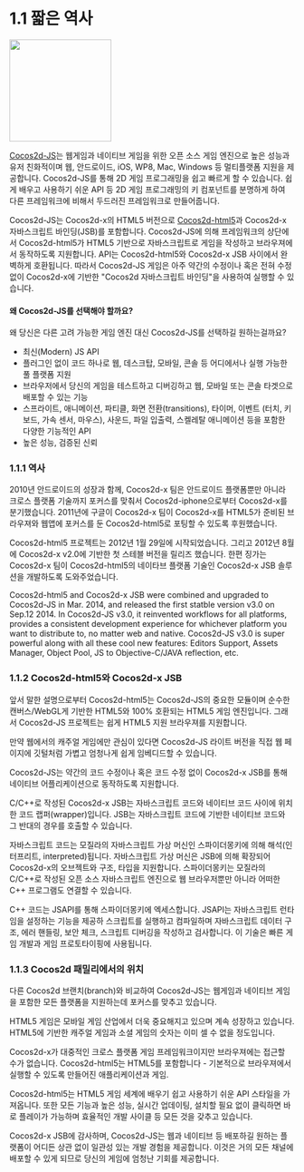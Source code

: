 # 1.1 짧은 역사

<img src="http://www.cocos2d-x.org/attachments/download/1508" height=180> 

[Cocos2d-JS](https://github.com/cocos2d/cocos2d-js)는 웹게임과 네이티브 게임을 위한 오픈 소스 게임 엔진으로 높은 성능과 유저 친화적이며 웹, 안드로이드, iOS, WP8, Mac, Windows 등 멀티플랫폼 지원을 제공합니다. Cocos2d-JS를 통해 2D 게임 프로그래밍을 쉽고 빠르게 할 수 있습니다. 쉽게 배우고 사용하기 쉬운 API 등 2D 게임 프로그래밍의 키 컴포넌트를 분명하게 하여 다른 프레임워크에 비해서 두드러진 프레임워크로 만들어줍니다.

Cocos2d-JS는 Cocos2d-x의 HTML5 버전으로 [Cocos2d-html5](https://github.com/cocos2d/cocos2d-html5)과 Cocos2d-x 자바스크립트 바인딩(JSB)를 포함합니다. Cocos2d-JS에 의해 프레임워크의 상단에서 Cocos2d-html5가 HTML5 기반으로 자바스크립트로 게임을 작성하고 브라우져에서 동작하도록 지원합니다. API는 Cocos2d-html5와 Cocos2d-x JSB 사이에서 완벽하게 호환됩니다. 따라서 Cocos2d-JS 게임은 아주 약간의 수정이나 혹은 전혀 수정 없이 Cocos2d-x에 기반한 "Cocos2d 자바스크립트 바인딩"을 사용하여 실행할 수 있습니다.

#### 왜 Cocos2d-JS를 선택해야 할까요?
왜 당신은 다른 고려 가능한 게임 엔진 대신 Cocos2d-JS를 선택하길 원하는걸까요?

* 최신(Modern) JS API 
* 플러그인 없이 코드 하나로 웹, 데스크탑, 모바일, 콘솔 등 어디에서나 실행 가능한 풀 플랫폼 지원
* 브라우저에서 당신의 게임을 테스트하고 디버깅하고 웹, 모바일 또는 콘솔 타겟으로 배포할 수 있는 기능
* 스프라이트, 애니메이션, 파티클, 화면 전환(transitions), 타이머, 이벤트 (터치, 키보드, 가속 센서, 마우스), 사운드, 파일 입출력, 스켈레탈 애니메이션 등을 포함한 다양한 기능적인 API
* 높은 성능, 검증된 신뢰
     
### 1.1.1 역사

2010년 안드로이드의 성장과 함께, Cocos2d-x 팀은 안드로이드 플랫폼뿐만 아니라 크로스 플랫폼 기술까지 포커스를 맞춰서 Cocos2d-iphone으로부터 Cocos2d-x를 분기했습니다. 2011년에 구글이 Cocos2d-x 팀이 Cocos2d-x를 HTML5가 준비된 브라우져와 웹앱에 포커스를 둔 Cocos2d-html5로 포팅할 수 있도록 후원했습니다.

Cocos2d-html5 프로젝트는 2012년 1월 29일에 시작되었습니다. 그리고 2012년 8월에 Cocos2d-x v2.0에 기반한 첫 스테블 버전을 릴리즈 했습니다. 한편 징가는 Cocos2d-x 팀이 Cocos2d-html5의 네이타브 플랫폼 기술인 Cocos2d-x JSB 솔루션을 개발하도록 도와주었습니다.

Cocos2d-html5 and Cocos2d-x JSB were combined and upgraded to Cocos2d-JS in Mar. 2014, and released the first statble version v3.0 on Sep.12 2014. In Cocos2d-JS v3.0, it reinvented workflows for all platforms, provides a consistent development experience for whichever platform you want to distribute to, no matter web and native. Cocos2d-JS v3.0 is super powerful along with all these cool new features: Editors Support, Assets Manager, Object Pool, JS to Objective-C/JAVA reflection, etc.

### 1.1.2 Cocos2d-html5와 Cocos2d-x JSB

앞서 말한 설명으로부터 Cocos2d-html5는 Cocos2d-JS의 중요한 모듈이며 순수한 캔버스/WebGL게 기반한 HTML5와 100% 호환되는 HTML5 게임 엔진입니다. 그래서 Cocos2d-JS 프로젝트는 쉽게 HTML5 지원 브라우져를 지원합니다.

만약 웹에서의 캐주얼 게임에만 관심이 있다면 Cocos2d-JS 라이트 버전을 직접 웹 페이지에 깃털처럼 가볍고 엄청나게 쉽게 임베디드할 수 있습니다.

Cocos2d-JS는 약간의 코드 수정이나 혹은 코드 수정 없이 Cocos2d-x JSB를 통해 네이티브 어플리케이션으로 동작하도록 지원합니다.

C/C++로 작성된 Cocos2d-x JSB는 자바스크립트 코드와 네이티브 코드 사이에 위치한 코드 랩퍼(wrapper)입니다. JSB는 자바스크립트 코드에 기반한 네이티브 코드와 그 반대의 경우를 호출할 수 있습니다.

자바스크립트 코드는 모질라의 자바스크립트 가상 머신인 스파이더몽키에 의해 해석(인터프리트, interpreted)됩니다. 자바스크립트 가상 머신은 JSB에 의해 확장되어 Cocos2d-x의 오브젝트와 구조, 타입을 지원합니다. 스파이더몽키는 모질라의 C/C++로 작성된 오픈 소스 자바스크립트 엔진으로 웹 브라우저뿐만 아니라 어떠한 C++ 프로그램도 연결할 수 있습니다.

C++ 코드는 JSAPI를 통해 스파이더몽키에 엑세스합니다. JSAPI는 자바스크립트 런타임을 설정하는 기능을 제공하 스크립트를 실행하고 컴파일하며 자바스크립트 데이터 구조, 에러 핸들링, 보안 체크, 스크립트 디버깅을 작성하고 검사합니다. 이 기술은 빠른 게임 개발과 게임 프로토타이핑에 사용됩니다.

### 1.1.3 Cocos2d 패밀리에서의 위치

다른 Cocos2d 브랜치(branch)와 비교하여 Cocos2d-JS는 웹게임과 네이티브 게임을 포함한 모든 플랫폼을 지원하는데 포커스를 맞추고 있습니다.

HTML5 게임은 모바일 게임 산업에서 더욱 중요해지고 있으며 계속 성장하고 있습니다. HTML5에 기반한 캐주얼 게임과 소셜 게임의 숫자는 이미 셀 수 없을 정도입니다.

Cocos2d-x가 대중적인 크로스 플랫폼 게임 프레임워크이지만 브라우져에는 접근할 수가 없습니다. Cocos2d-html5는 HTML5를 포함합니다 - 기본적으로 브라우져에서 실행할 수 있도록 만들어진 애플리케이션과 게임.

Cocos2d-html5는 HTML5 게임 세계에 배우기 쉽고 사용하기 쉬운 API 스타일을 가져옵니다. 또한 모든 기능과 높은 성능, 실시간 업데이팅, 설치할 필요 없이 클릭하면 바로 플레이가 가능하며 효율적인 개발 사이클 등 모든 것을 갖추고 있습니다. 

Cocos2d-x JSB에 감사하며, Cocos2d-JS는 웹과 네이티브 등 배포하길 원하는 플랫폼이 어디든 상관 없이 일관성 있는 개발 경험을 제공합니다. 이것은 거의 모든 채널에 배포할 수 있게 되므로 당신의 게임에 엄청난 기회를 제공합니다.
